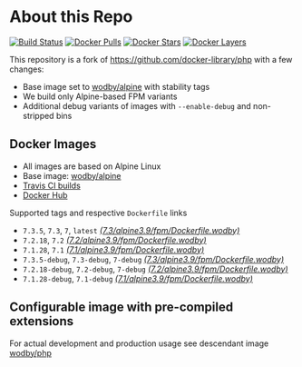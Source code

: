 # About this Repo

[![Build Status](https://travis-ci.org/wodby/base-php.svg?branch=master)](https://travis-ci.org/wodby/base-php)
[![Docker Pulls](https://img.shields.io/docker/pulls/wodby/base-php.svg)](https://hub.docker.com/r/wodby/base-php)
[![Docker Stars](https://img.shields.io/docker/stars/wodby/base-php.svg)](https://hub.docker.com/r/wodby/base-php)
[![Docker Layers](https://images.microbadger.com/badges/image/wodby/base-php.svg)](https://microbadger.com/images/wodby/base-php)

This repository is a fork of https://github.com/docker-library/php with a few changes:

* Base image set to [wodby/alpine](https://github.com/wodby/alpine) with stability tags
* We build only Alpine-based FPM variants
* Additional debug variants of images with `--enable-debug` and non-stripped bins

## Docker Images

* All images are based on Alpine Linux
* Base image: [wodby/alpine](https://github.com/wodby/alpine)
* [Travis CI builds](https://travis-ci.org/wodby/base-php) 
* [Docker Hub](https://hub.docker.com/r/wodby/base-php)

Supported tags and respective `Dockerfile` links

* `7.3.5`, `7.3`, `7`, `latest` [_(7.3/alpine3.9/fpm/Dockerfile.wodby)_]
* `7.2.18`, `7.2` [_(7.2/alpine3.9/fpm/Dockerfile.wodby)_]
* `7.1.28`, `7.1` [_(7.1/alpine3.9/fpm/Dockerfile.wodby)_]
* `7.3.5-debug`, `7.3-debug`, `7-debug` [_(7.3/alpine3.9/fpm/Dockerfile.wodby)_]
* `7.2.18-debug`, `7.2-debug`, `7-debug` [_(7.2/alpine3.9/fpm/Dockerfile.wodby)_]
* `7.1.28-debug`, `7.1-debug` [_(7.1/alpine3.9/fpm/Dockerfile.wodby)_]

## Configurable image with pre-compiled extensions

For actual development and production usage see descendant image [wodby/php](https://github.com/wodby/php)

[_(7.3/alpine3.9/fpm/Dockerfile.wodby)_]: https://github.com/wodby/base-php/tree/master/7.3/alpine3.9/fpm/Dockerfile.wodby
[_(7.2/alpine3.9/fpm/Dockerfile.wodby)_]: https://github.com/wodby/base-php/tree/master/7.2/alpine3.9/fpm/Dockerfile.wodby
[_(7.1/alpine3.9/fpm/Dockerfile.wodby)_]: https://github.com/wodby/base-php/tree/master/7.1/alpine3.9/fpm/Dockerfile.wodby
